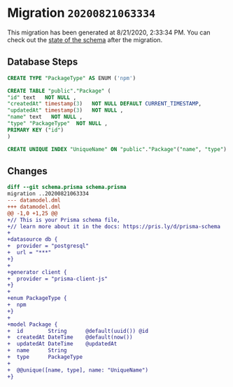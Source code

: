 # Migration `20200821063334`

This migration has been generated at 8/21/2020, 2:33:34 PM.
You can check out the [state of the schema](./schema.prisma) after the migration.

## Database Steps

```sql
CREATE TYPE "PackageType" AS ENUM ('npm')

CREATE TABLE "public"."Package" (
"id" text   NOT NULL ,
"createdAt" timestamp(3)   NOT NULL DEFAULT CURRENT_TIMESTAMP,
"updatedAt" timestamp(3)   NOT NULL ,
"name" text   NOT NULL ,
"type" "PackageType"  NOT NULL ,
PRIMARY KEY ("id")
)

CREATE UNIQUE INDEX "UniqueName" ON "public"."Package"("name", "type")
```

## Changes

```diff
diff --git schema.prisma schema.prisma
migration ..20200821063334
--- datamodel.dml
+++ datamodel.dml
@@ -1,0 +1,25 @@
+// This is your Prisma schema file,
+// learn more about it in the docs: https://pris.ly/d/prisma-schema
+
+datasource db {
+  provider = "postgresql"
+  url = "***"
+}
+
+generator client {
+  provider = "prisma-client-js"
+}
+
+enum PackageType {
+  npm
+}
+
+model Package {
+  id        String      @default(uuid()) @id
+  createdAt DateTime    @default(now())
+  updatedAt DateTime    @updatedAt
+  name      String
+  type      PackageType
+
+  @@unique([name, type], name: "UniqueName")
+}
```


